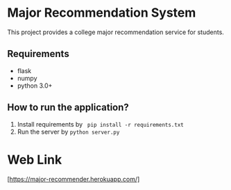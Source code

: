 # Major Recommendation System
This project provides a college major recommendation service for students.

## Requirements
* flask
* numpy
* python 3.0+


## How to run the application?

1. Install requirements by
` pip install -r requirements.txt`
2. Run the server by
`python server.py`

# Web Link
[https://major-recommender.herokuapp.com/]

